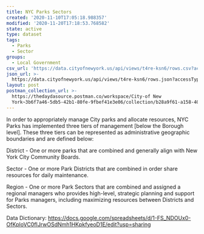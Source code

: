 ```yaml
---
title: NYC Parks Sectors
created: '2020-11-10T17:05:18.988357'
modified: '2020-11-20T17:18:53.768582'
state: active
type: dataset
tags:
  - Parks
  - Sector
groups:
  - Local Government
csv_url: 'https://data.cityofnewyork.us/api/views/t4re-ksn6/rows.csv?accessType=DOWNLOAD'
json_url: >-
  https://data.cityofnewyork.us/api/views/t4re-ksn6/rows.json?accessType=DOWNLOAD
layout: post
postman_collection_url: >-
  https://thedaydasource.postman.co/workspace/City-of New
  York~3b6f7a46-5db5-42b1-80fe-9fbef41e3e06/collection/b28a9f61-a158-4036-b652-8f654e3e62d7
---
```

In order to appropriately manage City parks and allocate resources, NYC Parks has implemented three tiers of management [below the Borough level]. These three tiers can be represented as administrative geographic boundaries and are defined below: 

District - One or more parks that are combined and generally align with New York City Community Boards. 

Sector - One or more Park Districts that are combined in order share resources for daily maintenance. 

Region - One or more Park Sectors that are combined and assigned a regional managers who provides high-level, strategic planning and support for Parks managers, including maximizing resources between Districts and Sectors.

Data Dictionary: https://docs.google.com/spreadsheets/d/1-FS_NDOUx0-OfKploVC0fIJrwOSdNmh1HKpkfyeoD1E/edit?usp=sharing
